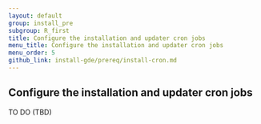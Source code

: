 ```yaml
---
layout: default
group: install_pre
subgroup: R_first
title: Configure the installation and updater cron jobs
menu_title: Configure the installation and updater cron jobs
menu_order: 5
github_link: install-gde/prereq/install-cron.md
---
```


<!-- This topic is referred to from Magento 2 code! Don't change the URL without informing engineering! -->
<!-- Referring file: TBD owned by Ogres -->

<h2 id="install-prereq-installcron">Configure the installation and updater cron jobs</h2>
TO DO (TBD)
